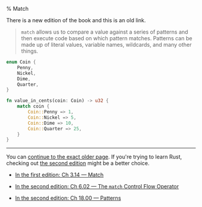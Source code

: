 % Match

There is a new edition of the book and this is an old link.

> `match` allows us to compare a value against a series of patterns and then execute code based on which pattern matches.
> Patterns can be made up of literal values, variable names, wildcards, and many other things.

```rust
enum Coin {
    Penny,
    Nickel,
    Dime,
    Quarter,
}

fn value_in_cents(coin: Coin) -> u32 {
    match coin {
        Coin::Penny => 1,
        Coin::Nickel => 5,
        Coin::Dime => 10,
        Coin::Quarter => 25,
    }
}
```

---

You can [continue to the exact older page][1].
If you're trying to learn Rust, checking out [the second edition][2] might be a better choice.

* [In the first edition: Ch 3.14 — Match][1]

* [In the second edition: Ch 6.02 — The `match` Control Flow Operator][2]

* [In the second edition: Ch 18.00 — Patterns][3]


[1]: first-edition/match.html
[2]: second-edition/ch06-02-match.html
[3]: second-edition/ch18-00-patterns.html

